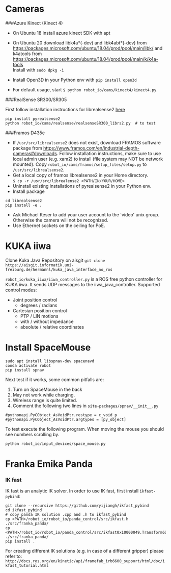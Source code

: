 # Cameras

###Azure Kinect (Kinect 4)
- On Ubuntu 18 install azure kinect SDK with apt
- On Ubuntu 20 download libk4a*(-dev) and libk4abt*(-dev) from https://packages.microsoft.com/ubuntu/18.04/prod/pool/main/libk/
  and k4atools from https://packages.microsoft.com/ubuntu/18.04/prod/pool/main/k/k4a-tools \
  Install with `sudo dpkg -i`

- Install Open3D in your Python env with `pip install open3d`

- For default usage, start `$ python robot_io/cams/kinect4/kinect4.py`

###RealSense SR300/SR305

First follow installation instructions for librealsense2 [here](https://github.com/IntelRealSense/librealsense)
```
pip install pyrealsense2
python robot_io/cams/realsense/realsenseSR300_librs2.py  # to test
```

###Framos D435e
- If `/usr/src/librealsense2` does not exist, download FRAMOS software package from
  https://www.framos.com/en/industrial-depth-cameras#downloads. Follow installation instructions, 
  make sure to use local admin user (e.g. xam2) to install (file system may NOT be network mounted).
  Copy `robot_io/cams/framos/setup_files/setup.py` to `/usr/src/librealsense2`.
- Get a local copy of framos librealsense2 in your Home directory.\
`$ cp -r /usr/src/librealense2 <PATH/IN/YOUR/HOME>`
- Uninstall existing installations of pyrealsense2 in your Python env.  
- Install package 
```
cd librealsense2
pip install -e .
```
- Ask Michael Keser to add your user account to the 'video' unix group. Otherwise the camera will not be recognized.
- Use Ethernet sockets on the ceiling for PoE. 


# KUKA iiwa

Clone Kuka Java Repository on aisgit
```git clone https://aisgit.informatik.uni-freiburg.de/hermannl/kuka_java_interface_no_ros```

`robot_io/kuka_iiwa/iiwa_controller.py` is a ROS free python controller for KUKA iiwa. It sends UDP messages to the iiwa_java_controller.
Supported control modes:
- Joint position control
    - degrees / radians
- Cartesian position control
    - PTP / LIN motions
    - with / without impedance
    - absolute / relative coordinates


# Install SpaceMouse
```
sudo apt install libspnav-dev spacenavd
conda activate robot
pip install spnav
```

Next test if it works, some common pitfalls are:
1. Turn on SpaceMouse in the back
2. May not work while charging.
3. Wireless range is quite limited.
4. Comment the following two lines in `site-packages/spnav/__init__.py`
```
#pythonapi.PyCObject_AsVoidPtr.restype = c_void_p
#pythonapi.PyCObject_AsVoidPtr.argtypes = [py_object]
```

To test execute the following program. When moving the mouse you should
see numbers scrolling by.
```
python robot_io/input_devices/space_mouse.py
```

# Franka Emika Panda

### IK fast
IK fast is an analytic IK solver. In order to use IK fast, first install `ikfast-pybind`:
```
git clone --recursive https://github.com/yijiangh/ikfast_pybind
cd ikfast_pybind
# copy panda IK solution .cpp and .h to ikfast_pybind
cp <PATH>/robot_io/robot_io/panda_control/src/ikfast.h ./src/franka_panda/
cp <PATH>/robot_io/robot_io/panda_control/src/ikfast0x10000049.Transform6D.0_1_2_3_4_5_f6.cpp ./src/franka_panda/ 
pip install .
```
For creating different IK solutions (e.g. in case of a different gripper) please refer to: 
`http://docs.ros.org/en/kinetic/api/framefab_irb6600_support/html/doc/ikfast_tutorial.html`